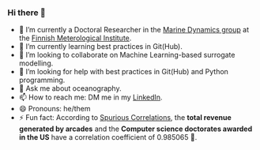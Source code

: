 ### Hi there 👋

<!--
**benoitespinola/benoitespinola** is a ✨ _special_ ✨ repository because its `README.md` (this file) appears on your GitHub profile.

Here are some ideas to get you started:
-->

- 🔭 I’m currently a Doctoral Researcher in the [Marine Dynamics group](https://en.ilmatieteenlaitos.fi/marine-dynamics-group) at the [Finnish Meterological Institute](https://en.ilmatieteenlaitos.fi/ "FMI").
- 🌱 I’m currently learning best practices in Git(Hub).
- 👯 I’m looking to collaborate on Machine Learning-based surrogate modelling.
- 🤔 I’m looking for help with best practices in Git(Hub) and Python programming.
- 💬 Ask me about oceanography.
- 📫 How to reach me: DM me in my [LinkedIn](https://www.linkedin.com/in/benoitespinola "My LinkedIn homepage").
- 😄 Pronouns: he/them
- ⚡ Fun fact: According to [Spurious Correlations](https://www.tylervigen.com/spurious-correlations "Spurious Correlations"), the **total revenue generated by arcades** and the **Computer science doctorates awarded in the US** have a correlation coefficient of 0.985065 🧐.

